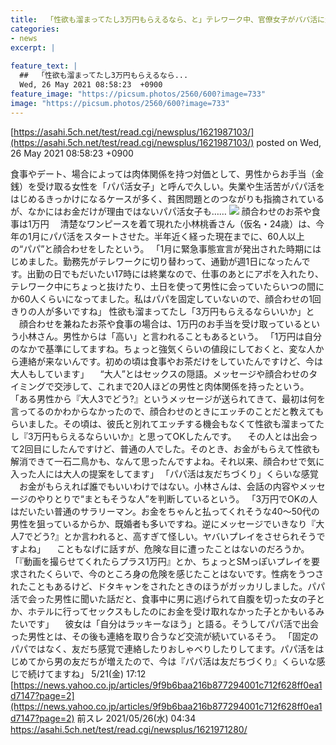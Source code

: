 ```yaml
---
title:  「性欲も溜まってたし3万円もらえるなら、と」テレワーク中、官僚女子がパパ活に走ったワケ  ★2  
categories:
- news
excerpt: |
  
feature_text: |
  ##  「性欲も溜まってたし3万円もらえるなら...
  Wed, 26 May 2021 08:58:23  +0900
feature_image: "https://picsum.photos/2560/600?image=733"
image: "https://picsum.photos/2560/600?image=733"
---
```


[https://asahi.5ch.net/test/read.cgi/newsplus/1621987103/](https://asahi.5ch.net/test/read.cgi/newsplus/1621987103/)
posted on Wed, 26 May 2021 08:58:23  +0900

<!--more-->

食事やデート、場合によっては肉体関係を持つ対価として、男性からお手当（金銭）を受け取る女性を「パパ活女子」と呼んで久しい。失業や生活苦がパパ活をはじめるきっかけになるケースが多く、貧困問題とのつながりも指摘されているが、なかにはお金だけが理由ではないパパ活女子も…… ![](https://i.imgur.com/Nstjyzb.jpg) 顔合わせのお茶や食事は1万円 　清楚なワンピースを着て現れた小林桃香さん（仮名・24歳）は、今年の1月にパパ活をスタートさせた。半年近く経った現在までに、60人以上の“パパ”と顔合わせをしたという。 「1月に緊急事態宣言が発出された時期にはじめました。勤務先がテレワークに切り替わって、通勤が週1日になったんです。出勤の日でもだいたい17時には終業なので、仕事のあとにアポを入れたり、テレワーク中にちょっと抜けたり、土日を使って男性に会っていたらいつの間にか60人くらいになってました。私はパパを固定していないので、顔合わせの1回きりの人が多いですね」 性欲も溜まってたし「3万円もらえるならいいか」と 　顔合わせを兼ねたお茶や食事の場合は、1万円のお手当を受け取っているという小林さん。男性からは「高い」と言われることもあるという。 「1万円は自分のなかで基準にしてますね。ちょっと強気くらいの値段にしておくと、変な人から連絡が来ないんです。初めの頃は食事やお茶だけをしていたんですけど、今は大人もしています」 　“大人”とはセックスの隠語。メッセージや顔合わせのタイミングで交渉して、これまで20人ほどの男性と肉体関係を持ったという。 「ある男性から『大人3でどう?』というメッセージが送られてきて、最初は何を言ってるのかわからなかったので、顔合わせのときにエッチのことだと教えてもらいました。その頃は、彼氏と別れてエッチする機会もなくて性欲も溜まってたし『3万円もらえるならいいか』と思ってOKしたんです。 　その人とは出会って2回目にしたんですけど、普通の人でした。そのとき、お金がもらえて性欲も解消できて一石二鳥かも、なんて思ったんですよね。それ以来、顔合わせで気に入った人には大人の提案をしてます」 「パパ活は友だちづくり」くらいな感覚 　お金がもらえれば誰でもいいわけではない。小林さんは、会話の内容やメッセージのやりとりで“まともそうな人”を判断しているという。 「3万円でOKの人はだいたい普通のサラリーマン。お金をちゃんと払ってくれそうな40〜50代の男性を狙っているからか、既婚者も多いですね。逆にメッセージでいきなり『大人7でどう?』とか言われると、高すぎて怪しい。ヤバいプレイをさせられそうですよね」 　こともなげに話すが、危険な目に遭ったことはないのだろうか。 「『動画を撮らせてくれたらプラス1万円』とか、ちょっとSMっぽいプレイを要求されたくらいで、今のところ身の危険を感じたことはないです。性病をうつされたこともあるけど、ドタキャンをされたときのほうがガッカリしました。パパ活で会った男性に聞いた話だと、食事中に男に逃げられて自腹を切った女の子とか、ホテルに行ってセックスもしたのにお金を受け取れなかった子とかもいるみたいです」 　彼女は「自分はラッキーなほう」と語る。そうしてパパ活で出会った男性とは、その後も連絡を取り合うなど交流が続いているそう。 「固定のパパではなく、友だち感覚で連絡したりおしゃべりしたりしてます。パパ活をはじめてから男の友だちが増えたので、今は『パパ活は友だちづくり』くらいな感じで続けてますね」 5/21(金) 17:12 [https://news.yahoo.co.jp/articles/9f9b6baa216b877294001c712f628ff0ea1d7147?page=2](https://news.yahoo.co.jp/articles/9f9b6baa216b877294001c712f628ff0ea1d7147?page=2) 前スレ 2021/05/26(水) 04:34 https://asahi.5ch.net/test/read.cgi/newsplus/1621971280/

